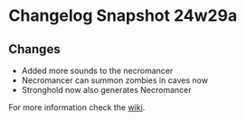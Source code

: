 # Changelog Snapshot 24w29a

## Changes
- Added more sounds to the necromancer
- Necromancer can summon zombies in caves now
- Stronghold now also generates Necromancer

For more information check the [wiki](https://www.nemonotfound.com/minecraft-mods/nemos-creatures).